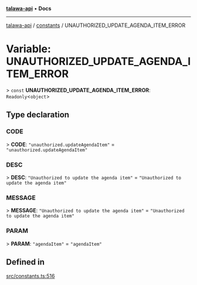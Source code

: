 [**talawa-api**](../../README.md) • **Docs**

***

[talawa-api](../../modules.md) / [constants](../README.md) / UNAUTHORIZED\_UPDATE\_AGENDA\_ITEM\_ERROR

# Variable: UNAUTHORIZED\_UPDATE\_AGENDA\_ITEM\_ERROR

\> `const` **UNAUTHORIZED\_UPDATE\_AGENDA\_ITEM\_ERROR**: `Readonly`\<`object`\>

## Type declaration

### CODE

\> **CODE**: `"unauthorized.updateAgendaItem"` = `"unauthorized.updateAgendaItem"`

### DESC

\> **DESC**: `"Unauthorized to update the agenda item"` = `"Unauthorized to update the agenda item"`

### MESSAGE

\> **MESSAGE**: `"Unauthorized to update the agenda item"` = `"Unauthorized to update the agenda item"`

### PARAM

\> **PARAM**: `"agendaItem"` = `"agendaItem"`

## Defined in

[src/constants.ts:516](https://github.com/PalisadoesFoundation/talawa-api/blob/1f38da5423898626c6ebfa24896a9c3d008195c6/src/constants.ts#L516)
